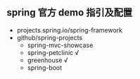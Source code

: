 ## spring 官方 demo 指引及配置
*   projects.spring.io/spring-framework
*   github/spring-projects
    *   spring-mvc-showcase
    *   spring-petclinic √
    *   greenhouse √
    *   spring-boot